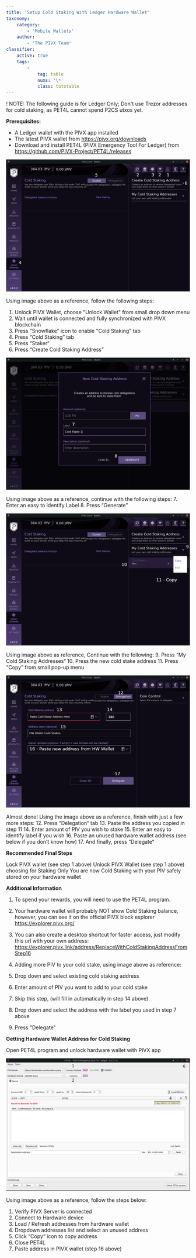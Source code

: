 ```yaml
---
title: 'Setup Cold Staking With Ledger Hardware Wallet'
taxonomy:
    category:
        - 'Mobile Wallets'
    author:
        - 'The PIVX Team'
classifier:
    active: true
    tags:
        -
            tag: table
            nums: '\*'
            class: tutotable
---
```


! NOTE: The following guide is for Ledger Only; Don't use Trezor addresses for cold staking, as PET4L cannot spend P2CS utxos yet.

**Prerequisites:**
  * A Ledger wallet with the PIVX app installed​
  * The latest PIVX wallet from https://pivx.org​/downloads
  * Download and install PET4L (PIVX Emergency Tool For Ledger) from https://github.com/PIVX-Project/PET4L/releases​

![1.hw-wallet.png](1.hw-wallet.png?classes=center&resize=450)

Using image above as a reference, follow the following steps:
1. Unlock PIVX Wallet, choose "Unlock Wallet" from small drop down menu​
2. Wait until wallet is connected and fully synchronized with PIVX blockchain​
3. Press “Snowflake” icon to enable "Cold Staking" tab​
4. Press “Cold Staking” tab​
5. Press “Staker“​
6. Press “Create Cold Staking Address”​

![2.hw-wallet.png](2.hw-wallet.png?classes=center&resize=450)

Using image above as a reference, continue with the following steps:
7. Enter an easy to identify Label​
8. Press “Generate”​

![3.hw-wallet.png](3.hw-wallet.png?classes=center&resize=450)

Using image above as reference, Continue with the following:
9. Press “My Cold Staking Addresses“​
10. Press the new cold stake address​
11. Press “Copy” from small pop-up menu​

![4.hw-wallet.png](4.hw-wallet.png?classes=center&resize=450)

Almost done! Using the image above as a reference, finish with just a few more steps:
12. Press “Delegation“ tab​
13. Paste the address you copied in step 11​
14. Enter amount of PIV you wish to stake​
15. Enter an easy to identify label if you wish​
16. Paste an unused hardware wallet address (see below if you don’t know how)​
17. And finally, press “Delegate“​

**Recommended Final Steps**

Lock PIVX wallet (see step 1 above)
Unlock PIVX Wallet (see step 1 above) choosing for Staking Only
You are now Cold Staking with your PIV safely stored on your hardware wallet

**Additional Information**

1. To spend your rewards, you will need to use the PET4L program.

2. Your hardware wallet will probably NOT show Cold Staking balance, however, you can see it on the official PIVX block explorer
https://explorer.pivx.org/​
​
3. You can also create a desktop shortcut for faster access, just modify this url with your own address:
https://explorer.pivx.link/address/ReplaceWithColdStakingAddressFromStep16​
​
4. Adding more PIV to your cold stake, using image above as reference:
13. Drop down and select existing cold staking address​
14. Enter amount of PIV you want to add to your cold stake​
15. Skip this step, (will fill in automatically in step 14 above)​
16. Drop down and select the address with the label you used in step 7 above​
17. Press "Delegate"​

**Getting Hardware Wallet Address for Cold Staking**

Open PET4L program and unlock hardware wallet with PIVX app

![5.hw-wallet.png](5.hw-wallet.png?classes=center&resize=450)

Using image above as a reference, follow the steps below:
1. Verify PIVX Server is connected​
2. Connect to Hardware device​
3. Load / Refresh addresses from hardware wallet​
4. Dropdown addresses list and select an unused address​
5. Click “Copy“ icon to copy address​
6. Close PET4L​
7. Paste address in PIVX wallet (step 16 above)​
